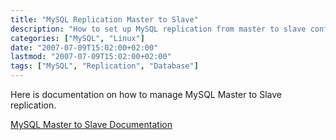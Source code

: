 ```yaml
---
title: "MySQL Replication Master to Slave"
description: "How to set up MySQL replication from master to slave configuration"
categories: ["MySQL", "Linux"]
date: "2007-07-09T15:02:00+02:00"
lastmod: "2007-07-09T15:02:00+02:00"
tags: ["MySQL", "Replication", "Database"]
---
```


Here is documentation on how to manage MySQL Master to Slave replication.

[MySQL Master to Slave Documentation](../../../static/pdf/mysql_master_slave.pdf)
